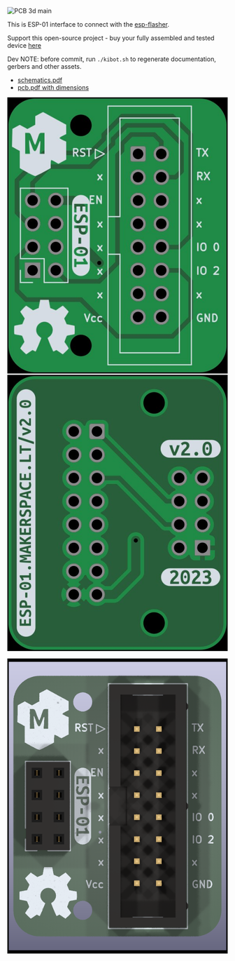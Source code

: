![PCB 3d main](media/main.png)

This is ESP-01 interface to connect with the [esp-flasher](http://esp-flasher.makerspace.lt/repo).


Support this open-source project - buy your fully assembled and tested device [here](http://esp-01.makerspace.lt/shop)


Dev NOTE: before commit, run `./kibot.sh` to regenerate documentation, gerbers and other assets.

* [schematics.pdf](gen/schematics.pdf)
* [pcb.pdf with dimensions](gen/pcb.pdf)


![PCB 2d front bare](gen/img_pcb_2d_front_bare.jpg)
![PCB 2d back bare](gen/img_pcb_2d_back_bare.jpg)

![PCB 3d front](gen/img_pcb_3d_front.png)



